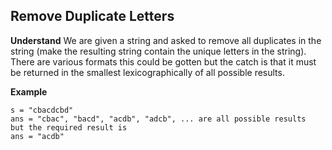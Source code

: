 ## Remove Duplicate Letters
**Understand**
We are given a string and asked to remove all duplicates in the string (make the resulting string contain the unique letters in the string). There are various formats this could be gotten but the catch is that it must be returned in the smallest lexicographically of all possible results.

**Example**
```
s = "cbacdcbd"
ans = "cbac", "bacd", "acdb", "adcb", ... are all possible results
but the required result is 
ans = "acdb"
```